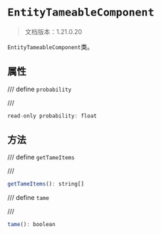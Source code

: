 # `EntityTameableComponent`

> 文档版本：1.21.0.20

`EntityTameableComponent`类。

## 属性

/// define
`probability`


///

```js
read-only probability: float
```


## 方法

/// define
`getTameItems`


///

```js
getTameItems(): string[]
```


/// define
`tame`


///

```js
tame(): boolean
```

